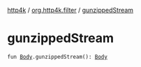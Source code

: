 [http4k](../index.md) / [org.http4k.filter](index.md) / [gunzippedStream](./gunzipped-stream.md)

# gunzippedStream

`fun `[`Body`](../org.http4k.core/-body/index.md)`.gunzippedStream(): `[`Body`](../org.http4k.core/-body/index.md)